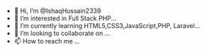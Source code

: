 - 👋 Hi, I’m @IshaqHussain2339
- 👀 I’m interested in Full Stack PHP...
- 🌱 I’m currently learning  HTML5,CSS3,JavaScript,PHP, Laravel...
- 💞️ I’m looking to collaborate on ...
- 📫 How to reach me ...

<!---
IshaqHussain2339/IshaqHussain2339 is a ✨ special ✨ repository because its `README.md` (this file) appears on your GitHub profile.
You can click the Preview link to take a look at your changes.
--->
